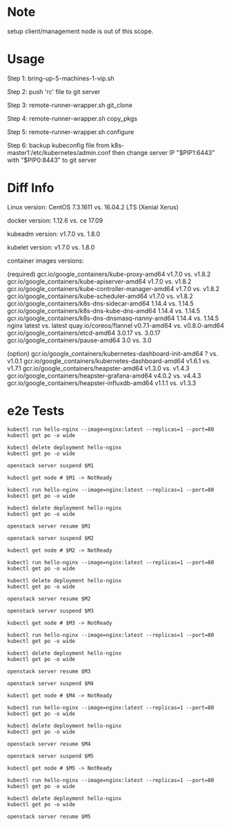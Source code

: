# Note

setup client/management node is out of this scope.

# Usage

Step 1: bring-up-5-machines-1-vip.sh

Step 2: push 'rc' file to git server

Step 3: remote-runner-wrapper.sh git_clone

Step 4: remote-runner-wrapper.sh copy_pkgs

Step 5: remote-runner-wrapper.sh configure

Step 6: backup kubeconfig file from k8s-master1:/etc/kubernetes/admin.conf then change server IP "$PIP1:6443" with "$PIP0:8443" to git server

# Diff Info

Linux version: CentOS 7.3.1611 vs. 16.04.2 LTS (Xenial Xerus)

docker version: 1.12.6 vs. ce 17.09

kubeadm version: v1.7.0 vs. 1.8.0

kubelet version: v1.7.0 vs. 1.8.0

container images versions:

(required)
gcr.io/google_containers/kube-proxy-amd64 v1.7.0 vs. v1.8.2
gcr.io/google_containers/kube-apiserver-amd64 v1.7.0 vs. v1.8.2
gcr.io/google_containers/kube-controller-manager-amd64 v1.7.0 vs. v1.8.2
gcr.io/google_containers/kube-scheduler-amd64 v1.7.0 vs. v1.8.2
gcr.io/google_containers/k8s-dns-sidecar-amd64 1.14.4 vs. 1.14.5
gcr.io/google_containers/k8s-dns-kube-dns-amd64 1.14.4 vs. 1.14.5
gcr.io/google_containers/k8s-dns-dnsmasq-nanny-amd64 1.14.4 vs. 1.14.5
nginx latest vs. latest
quay.io/coreos/flannel v0.7.1-amd64 vs. v0.8.0-amd64
gcr.io/google_containers/etcd-amd64 3.0.17 vs. 3.0.17
gcr.io/google_containers/pause-amd64 3.0 vs. 3.0

(option)
gcr.io/google_containers/kubernetes-dashboard-init-amd64 ? vs. v1.0.1
gcr.io/google_containers/kubernetes-dashboard-amd64 v1.6.1 vs. v1.7.1
gcr.io/google_containers/heapster-amd64 v1.3.0 vs. v1.4.3
gcr.io/google_containers/heapster-grafana-amd64 v4.0.2 vs. v4.4.3
gcr.io/google_containers/heapster-influxdb-amd64 v1.1.1 vs. v1.3.3

# e2e Tests

```pass
kubectl run hello-nginx --image=nginx:latest --replicas=1 --port=80
kubectl get po -o wide

kubectl delete deployment hello-nginx
kubectl get po -o wide
```

```
openstack server suspend $M1

kubectl get node # $M1 -> NotReady

kubectl run hello-nginx --image=nginx:latest --replicas=1 --port=80
kubectl get po -o wide

kubectl delete deployment hello-nginx
kubectl get po -o wide

openstack server resume $M1
```

```
openstack server suspend $M2

kubectl get node # $M2 -> NotReady

kubectl run hello-nginx --image=nginx:latest --replicas=1 --port=80
kubectl get po -o wide

kubectl delete deployment hello-nginx
kubectl get po -o wide

openstack server resume $M2
```

```
openstack server suspend $M3

kubectl get node # $M3 -> NotReady

kubectl run hello-nginx --image=nginx:latest --replicas=1 --port=80
kubectl get po -o wide

kubectl delete deployment hello-nginx
kubectl get po -o wide

openstack server resume $M3
```

```
openstack server suspend $M4

kubectl get node # $M4 -> NotReady

kubectl run hello-nginx --image=nginx:latest --replicas=1 --port=80
kubectl get po -o wide

kubectl delete deployment hello-nginx
kubectl get po -o wide

openstack server resume $M4
```

```
openstack server suspend $M5

kubectl get node # $M5 -> NotReady

kubectl run hello-nginx --image=nginx:latest --replicas=1 --port=80
kubectl get po -o wide

kubectl delete deployment hello-nginx
kubectl get po -o wide

openstack server resume $M5
```
